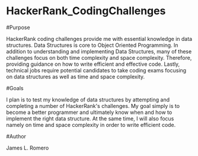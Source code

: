 # HackerRank_CodingChallenges

#Purpose

HackerRank coding challenges provide me with essential knowledge in data structures. Data Structures is core to Object Oriented Programming.
In addition to understanding and implementing Data Structures, many of these challenges focus on both time complexity and space complexity. 
Therefore, providing guidance on how to write efficient and effective code. Lastly, technical jobs require potential candidates to take 
coding exams focusing on data structures as well as time and space complexity. 

#Goals

I plan is to test my knowledge of data structures by attempting and completing a number of HackerRank's challenges. 
My goal simply is to become a better programmer and ultimately know when and how to implement the right data structure. 
At the same time, I will also focus namely on time and space complexity in order to write efficient code.

#Author

James L. Romero

